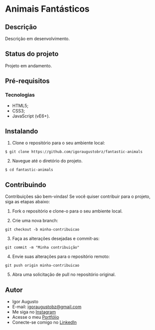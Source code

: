 # Animais Fantásticos

## Descrição

Descrição em desenvolvimento.

## Status do projeto

Projeto em andamento.

## Pré-requisitos

### Tecnologias

- HTML5;
- CSS3;
- JavaScript (vE6+).

## Instalando

1. Clone o repositório para o seu ambiente local:

```
$ git clone https://github.com/igoraugustobrz/fantastic-animals
```

2. Navegue até o diretório do projeto.

```
$ cd fantastic-animals
```

## Contribuindo

Contribuições são bem-vindas! Se você quiser contribuir para o projeto, siga as etapas abaixo:

1. Fork o repositório e clone-o para o seu ambiente local.

2. Crie uma nova branch:

```
git checkout -b minha-contribuicao
```

3. Faça as alterações desejadas e commit-as:

```
git commit -m "Minha contribuição"
```

4. Envie suas alterações para o repositório remoto:

```
git push origin minha-contribuicao
```

5. Abra uma solicitação de pull no repositório original.

## Autor

- Igor Augusto
- E-mail: igoraugustobz@gmail.com
- Me siga no [Instagram](https://www.instagram.com/iaugusto__/)
- Acesse o meu [Portfólio](https://iaugusto.vercel.app/)
- Conecte-se comigo no [LinkedIn](https://www.linkedin.com/in/igorbrz/)
